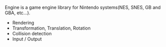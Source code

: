 Engine is a game engine library for Nintendo systems(NES, SNES, GB and GBA, etc...).
* Rendering
* Transformation, Translation, Rotation
* Collision detection
* Input / Output

